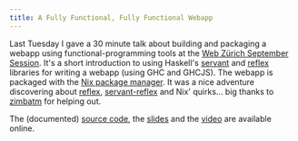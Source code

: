 ```yaml
---
title: A Fully Functional, Fully Functional Webapp
---
```


Last Tuesday I gave a 30 minute talk about building and packaging a webapp
using functional-programming tools at the [Web Zürich September
Session](https://www.meetup.com/Web-Zurich/events/242642751/). It's a short
introduction to using Haskell's [servant](https://haskell-servant.github.io/)
and [reflex](https://github.com/reflex-frp/reflex) libraries for writing a
webapp (using GHC and GHCJS). The webapp is packaged with the [Nix package
manager](https://nixos.org/nix/). It was a nice adventure discovering about
[reflex](https://github.com/reflex-frp/reflex-platform),
[servant-reflex](https://github.com/imalsogreg/servant-reflex) and Nix'
quirks... big thanks to [zimbatm](https://zimbatm.com/) for helping out.

<!--more-->

The (documented) [source code](https://github.com/nmattia/websters), the
[slides](http://slides.nmattia.com/websters/) and the
[video](https://youtu.be/amTG4sGbXsk?t=3m11s) are available online.
